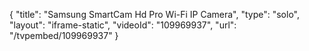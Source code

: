 {
    "title": "Samsung SmartCam Hd Pro Wi-Fi IP Camera",
    "type": "solo",
    "layout": "iframe-static",
    "videoId": "109969937",
    "url": "\/tvpembed\/109969937"
}